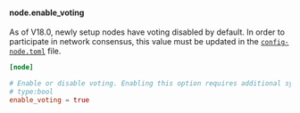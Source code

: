 #### node.enable_voting
As of V18.0, newly setup nodes have voting disabled by default. In order to participate in network consensus, this value must be updated in the [`config-node.toml`](../running-a-node/configuration.md#configuration-file-locations) file.

```toml
[node]

# Enable or disable voting. Enabling this option requires additional system resources, namely increased CPU, bandwidth and disk usage.
# type:bool
enable_voting = true
```
